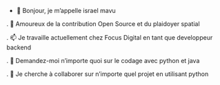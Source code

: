- 👋 Bonjour, je m’appelle israel mavu

. 👀 Amoureux de la contribution Open Source et du plaidoyer spatial

. 📫 Je travaille actuellement chez Focus Digital en tant que developpeur backend

. 🌱 Demandez-moi n’importe quoi sur le codage avec python et java

. 💞️ Je cherche à collaborer sur n’importe quel projet en utilisant python
<!---
Mavuisra/Mavuisra is a ✨ special ✨ repository because its `README.md` (this file) appears on your GitHub profile.
You can click the Preview link to take a look at your changes.
--->
